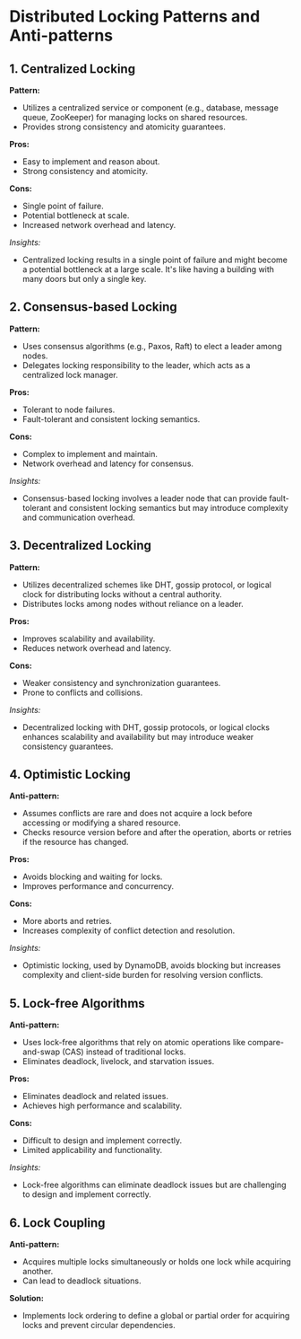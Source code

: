 # Distributed Locking Patterns and Anti-patterns

## 1. Centralized Locking

**Pattern:**

- Utilizes a centralized service or component (e.g., database, message queue, ZooKeeper) for managing locks on shared resources.
- Provides strong consistency and atomicity guarantees.

**Pros:**

- Easy to implement and reason about.
- Strong consistency and atomicity.

**Cons:**

- Single point of failure.
- Potential bottleneck at scale.
- Increased network overhead and latency.

_Insights:_

- Centralized locking results in a single point of failure and might become a potential bottleneck at a large scale. It's like having a building with many doors but only a single key.

## 2. Consensus-based Locking

**Pattern:**

- Uses consensus algorithms (e.g., Paxos, Raft) to elect a leader among nodes.
- Delegates locking responsibility to the leader, which acts as a centralized lock manager.

**Pros:**

- Tolerant to node failures.
- Fault-tolerant and consistent locking semantics.

**Cons:**

- Complex to implement and maintain.
- Network overhead and latency for consensus.

_Insights:_

- Consensus-based locking involves a leader node that can provide fault-tolerant and consistent locking semantics but may introduce complexity and communication overhead.

## 3. Decentralized Locking

**Pattern:**

- Utilizes decentralized schemes like DHT, gossip protocol, or logical clock for distributing locks without a central authority.
- Distributes locks among nodes without reliance on a leader.

**Pros:**

- Improves scalability and availability.
- Reduces network overhead and latency.

**Cons:**

- Weaker consistency and synchronization guarantees.
- Prone to conflicts and collisions.

_Insights:_

- Decentralized locking with DHT, gossip protocols, or logical clocks enhances scalability and availability but may introduce weaker consistency guarantees.

## 4. Optimistic Locking

**Anti-pattern:**

- Assumes conflicts are rare and does not acquire a lock before accessing or modifying a shared resource.
- Checks resource version before and after the operation, aborts or retries if the resource has changed.

**Pros:**

- Avoids blocking and waiting for locks.
- Improves performance and concurrency.

**Cons:**

- More aborts and retries.
- Increases complexity of conflict detection and resolution.

_Insights:_

- Optimistic locking, used by DynamoDB, avoids blocking but increases complexity and client-side burden for resolving version conflicts.

## 5. Lock-free Algorithms

**Anti-pattern:**

- Uses lock-free algorithms that rely on atomic operations like compare-and-swap (CAS) instead of traditional locks.
- Eliminates deadlock, livelock, and starvation issues.

**Pros:**

- Eliminates deadlock and related issues.
- Achieves high performance and scalability.

**Cons:**

- Difficult to design and implement correctly.
- Limited applicability and functionality.

_Insights:_

- Lock-free algorithms can eliminate deadlock issues but are challenging to design and implement correctly.

## 6. Lock Coupling

**Anti-pattern:**

- Acquires multiple locks simultaneously or holds one lock while acquiring another.
- Can lead to deadlock situations.

**Solution:**

- Implements lock ordering to define a global or partial order for acquiring locks and prevent circular dependencies.